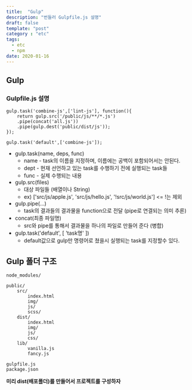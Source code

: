 ```yaml
---
title:  "Gulp"
description: "번들러 Gulpfile.js 설명"
draft: false
template: "post"
category : "etc"
tags:
  - etc
  - npm
date: 2020-01-16
---
```

## Gulp

### Gulpfile.js 설명

```
gulp.task('combine-js',['lint-js'], function(){
    return gulp.src('/public/js/**/*.js')
    .pipe(concat('all.js'))
    .pipe(gulp.dest('public/dist/js'));
});

gulp.task('default',['combine-js']);
```

- gulp.task(name, deps, func)
  - name - task의 이름을 지정하며, 이름에는 공백이 포함되어서는 안된다.
  - dept - 현재 선언하고 있는 task를 수행하기 전에 실행되는 task들
  - func - 실제 수행되는 내용
- gulp.src(files)
  - 대상 파일들 (배열이나 String)
  - ex) ['src/js/apple.js', 'src/js/hello.js', '!src/js/world.js'] <= !는 제외
- gulp.pipe(...)
  - task의 결과들의 결과물을 function으로 전달 (pipe로 연결되는 의미 추론)
- concat(최종 파일명)
  - src와 pipe를 통해서 결과물을 하나의 파일로 만들어 준다 (병합)
- gulp.task('default', [ 'task명' ])
  - default값으로 gulp만 명령어로 쳤을시 실행되는 task를 지정할수 있다.

## Gulp 폴더 구조

```
node_modules/

public/
    src/
        index.html
        img/
        js/
        scss/
    dist/
        index.html
        img/
        js/
        css/
    lib/
        vanilla.js
        fancy.js

gulpfile.js
package.json
```

**미리 dist(배포폴더)를 만들어서 프로젝트를 구성하자**
